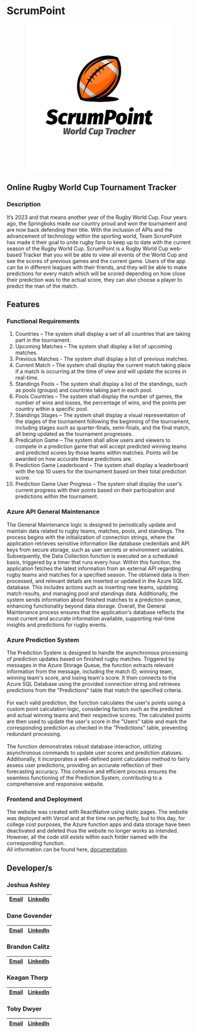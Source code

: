 # ScrumPoint
<p align = "center">
</p>

<p align="center">
  <img width="400" height="auto" src="https://github.com/JoshuaAshley/ScrumPoint/blob/main/DIAGRAMS/ScrumPoint_Logo.jpg" alt="ScrumPoint Logo">
</p>


## Online Rugby World Cup Tournament Tracker
### Description
It’s 2023 and that means another year of the Rugby World Cup. Four years ago, the
Springboks made our country proud and won the tournament and are now back
defending their title. With the inclusion of APIs and the advancement of technology
within the sporting world, Team ScrumPoint has made it their goal to unite rugby fans
to keep up to date with the current season of the Rugby World Cup.
ScrumPoint is a Rugby World Cup web-based Tracker that you will be able to view
all events of the World Cup and see the scores of previous games and the current
game. Users of the app can be in different leagues with their friends, and they will be
able to make predictions for every match which will be scored depending on how
close their prediction was to the actual score, they can also choose a player to
predict the man of the match.

## Features
### Functional Requirements
1. Countries – The system shall display a set of all countries that are taking part in
the tournament.
2. Upcoming Matches – The system shall display a list of upcoming matches. <br/>
3. Previous Matches - The system shall display a list of previous matches.<br/>
4. Current Match – The system shall display the current match taking place if a match is occurring at the time of view and will update the scores in real-time.<br/>
5. Standings Pools – The system shall display a list of the standings, such as pools (groups) and countries taking part in each pool.<br/>
6. Pools Countries – The system shall display the number of games, the number of wins and losses, the percentage of wins, and the points per country within a specific pool.<br/>
7. Standings Stages – The system shall display a visual representation of the stages of the tournament following the beginning of the tournament, including stages such as quarter-finals, semi-finals, and the final match, all being updated as the tournament progresses.<br/>
8. Predication Game – The system shall allow users and viewers to compete in a prediction game that will accept predicted winning teams and predicted scores by those teams within matches. Points will be awarded on how accurate these predictions are.<br/>
9. Prediction Game Leaderboard – The system shall display a leaderboard with the top 10 users for the tournament based on their total prediction score.
10. Prediction Game User Progress – The system shall display the user's current progress with their points based on their participation and predictions within the tournament.<br/>

### Azure API General Maintenance
The General Maintenance logic is designed to periodically update and maintain data
related to rugby teams, matches, pools, and standings. The process begins with the
initialization of connection strings, where the application retrieves sensitive
information like database credentials and API keys from secure storage, such as
user secrets or environment variables. Subsequently, the Data Collection function is
executed on a scheduled basis, triggered by a timer that runs every hour. Within this
function, the application fetches the latest information from an external API regarding
rugby teams and matches for a specified season. The obtained data is then
processed, and relevant details are inserted or updated in the Azure SQL database.
This includes actions such as inserting new teams, updating match results, and
managing pool and standings data. Additionally, the system sends information about
finished matches to a prediction queue, enhancing functionality beyond data storage.
Overall, the General Maintenance process ensures that the application's database
reflects the most current and accurate information available, supporting real-time
insights and predictions for rugby events.

### Azure Prediction System
The Prediction System is designed to handle the asynchronous processing of
prediction updates based on finished rugby matches. Triggered by messages in the
Azure Storage Queue, the function extracts relevant information from the message,
including the match ID, winning team, winning team's score, and losing team's score.
It then connects to the Azure SQL Database using the provided connection string
and retrieves predictions from the "Predictions" table that match the specified
criteria. <br/><br/>
For each valid prediction, the function calculates the user's points using a custom
point calculation logic, considering factors such as the predicted and actual winning
teams and their respective scores. The calculated points are then used to update the
user's score in the "Users" table and mark the corresponding prediction as checked
in the "Predictions" table, preventing redundant processing.<br/><br/>
The function demonstrates robust database interaction, utilizing asynchronous
commands to update user scores and prediction statuses. Additionally, it
incorporates a well-defined point calculation method to fairly assess user predictions,
providing an accurate reflection of their forecasting accuracy. This cohesive and
efficient process ensures the seamless functioning of the Prediction System,
contributing to a comprehensive and responsive website.

### Frontend and Deployment
The website was created with ReactNative using static pages. The website was deployed with Vercel and at the time ran perfectly, but to this day, for college cost purposes, the Azure function apps and data storage have been deactivated and deleted thus the website no longer works as intended. However, all the code still exists within each folder named with the corresponding function.<br/>
All information can be found here, [documentation](https://github.com/JoshuaAshley/ScrumPoint/blob/main/DOCUMENTATION/Documentation.pdf).

## Developer/s

### Joshua Ashley
| [Email](mailto:st10060590@vcconnect.edu.za)        |[LinkedIn](https://www.linkedin.com/in/joshua-ashley-857001227/)         |
| ---------------------------------------------------|------------------------------------------------------------------------:|

### Dane Govender
| [Email](mailto:st10176744@vcconnect.edu.za)        |[LinkedIn](https://www.linkedin.com/in/govenderdane/)                  |
| ---------------------------------------------------|------------------------------------------------------------------------:|

### Brandon Calitz
| [Email](mailto:st10039352@vcconnect.edu.za)        |[LinkedIn]()         |
| ---------------------------------------------------|------------------------------------------------------------------------:|

### Keagan Thorp
| [Email](mailto:st10038569@vcconnect.edu.za)        |[LinkedIn]()         |
| ---------------------------------------------------|------------------------------------------------------------------------:|

### Toby Dwyer
| [Email](mailto:st10019602@vcconnect.edu.za)        |[LinkedIn]()         |
| ---------------------------------------------------|------------------------------------------------------------------------:|
